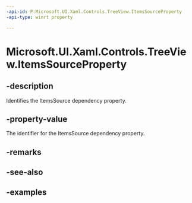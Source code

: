 ```yaml
---
-api-id: P:Microsoft.UI.Xaml.Controls.TreeView.ItemsSourceProperty
-api-type: winrt property

---
```

<!-- Property syntax.
public DependencyProperty ItemsSourceProperty { get; }
-->

# Microsoft.UI.Xaml.Controls.TreeView.ItemsSourceProperty


## -description

Identifies the ItemsSource dependency property.


## -property-value

The identifier for the ItemsSource dependency property.


## -remarks


## -see-also


## -examples


